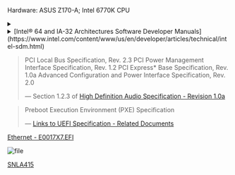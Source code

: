 Hardware:
    ASUS Z170-A; Intel 6770K CPU

<details>
<summary><details>
    <summary>[Intel® 64 and IA-32 Architectures Software Developer Manuals](https://www.intel.com/content/www/us/en/developer/articles/technical/intel-sdm.html)</summary>

>    Updated: 9/25/2025

</details></summary>

-
    [Combined Volume Set of Intel® 64 and IA-32 Architectures Software Developer's Manuals](https://www.intel.com/content/www/us/en/developer/articles/technical/intel-sdm.html#inpage-nav-1)

-
    [Four-Volume Set of Intel® 64 and IA-32 Architectures Software Developer's Manuals](https://www.intel.com/content/www/us/en/developer/articles/technical/intel-sdm.html#inpage-nav-2)

-
    [Ten-Volume Set of Intel® 64 and IA-32 Architectures Software Developer's Manuals](https://www.intel.com/content/www/us/en/developer/articles/technical/intel-sdm.html#inpage-nav-3)

-
    [Intel® Architecture Instruction Set Extensions Programming Reference and Related Specifications](https://www.intel.com/content/www/us/en/developer/articles/technical/intel-sdm.html#inpage-nav-4)

-
    [Intel® 64 and IA-32 Architectures Optimization Reference Manual](https://www.intel.com/content/www/us/en/developer/articles/technical/intel-sdm.html#inpage-nav-5)

-
    [Public Repositories on GitHub](https://www.intel.com/content/www/us/en/developer/articles/technical/intel-sdm.html#inpage-nav-6)

-
    [Related Specifications, Application Notes, and Technical Papers](https://www.intel.com/content/www/us/en/developer/articles/technical/intel-sdm.html#inpage-nav-7)
</details>

>    PCI Local Bus Specification, Rev. 2.3
>    PCI Power Management Interface Specification, Rev. 1.2
>    PCI Express* Base Specification, Rev. 1.0a
>    Advanced Configuration and Power Interface Specification, Rev. 2.0
>
>    — Section 1.2.3 of [High Definition Audio Specification - Revision 1.0a](https://www.intel.com/content/www/us/en/standards/high-definition-audio-specification.html)

>    Preboot Execution Environment (PXE) Specification
>
>    — [Links to UEFI Specification - Related Documents](https://uefi.org/uefi)

[Ethernet - E0017X7.EFI](https://dlcdnets.asus.com/pub/ASUS/mb/04LAN/IntelLAN22.4.16.0_RS2_20170718.zip?model=Z170-A)

![file](https://github.com/user-attachments/assets/bfb4fc8d-7faf-45bf-8e47-b395f3a96b94)

[SNLA415](https://ti.com/lit/an/snla415/snla415.pdf)

